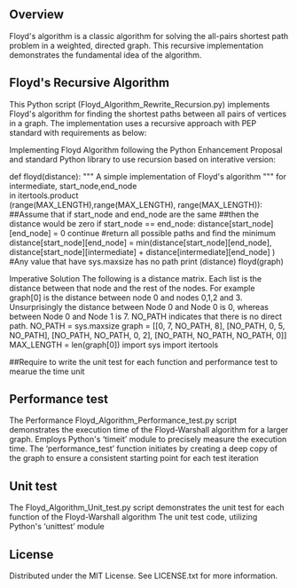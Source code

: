 ## Overview

Floyd's algorithm is a classic algorithm for solving the all-pairs shortest path problem in a weighted, directed graph. This recursive implementation demonstrates the fundamental idea of the algorithm.

## Floyd's Recursive Algorithm

This Python script (Floyd_Algorithm_Rewrite_Recursion.py) implements Floyd's algorithm for finding the shortest paths between all pairs of vertices in a graph. The implementation uses a recursive approach with PEP standard with requirements as below:

Implementing Floyd Algorithm following the Python Enhancement Proposal and standard Python library to use recursion based on interative version:

def floyd(distance):
"""
A simple implementation of Floyd's algorithm
"""
for intermediate, start_node,end_node\
in itertools.product\
(range(MAX_LENGTH),range(MAX_LENGTH), range(MAX_LENGTH)):
##Assume that if start_node and end_node are the same
##then the distance would be zero
if start_node == end_node:
distance[start_node][end_node] = 0
continue
#return all possible paths and find the minimum
distance[start_node][end_node] = min(distance[start_node][end_node],
distance[start_node][intermediate] + distance[intermediate][end_node] )
#Any value that have sys.maxsize has no path
print (distance)
floyd(graph)

Imperative Solution
The following is a distance matrix. Each list is the distance between that node and the rest of
the nodes. For example graph[0] is the distance between node 0 and nodes 0,1,2 and 3.
Unsurprisingly the distance between Node 0 and Node 0 is 0, whereas between Node 0 and
Node 1 is 7. NO_PATH indicates that there is no direct path.
NO_PATH = sys.maxsize
graph = [[0, 7, NO_PATH, 8],
[NO_PATH, 0, 5, NO_PATH],
[NO_PATH, NO_PATH, 0, 2],
[NO_PATH, NO_PATH, NO_PATH, 0]]
MAX_LENGTH = len(graph[0])
import sys
import itertools

##Require to write the unit test for each function and performance test to mearue the time unit

## Performance test

The Performance Floyd_Algorithm_Performance_test.py script demonstrates the execution time of the Floyd-Warshall algorithm for a larger graph.
Employs Python's ‘timeit’ module to precisely measure the execution time. The ‘performance_test’ function initiates by creating a deep copy of the graph to ensure a consistent starting point for each test iteration

## Unit test
The Floyd_Algorithm_Unit_test.py script demonstrates the unit test for each function of the Floyd-Warshall algorithm
The unit test code, utilizing Python's ‘unittest’ module

## License 
Distributed under the MIT License. See LICENSE.txt for more information.
